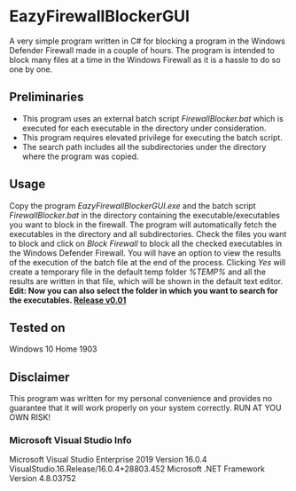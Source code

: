 # EazyFirewallBlockerGUI
A very simple program written in C# for blocking a program in the Windows Defender Firewall made in a couple of hours. The program is intended to block many files at a time in the Windows Firewall as it is a hassle to do so one by one.

## Preliminaries
 - This program uses an external batch script *FirewallBlocker.bat* which is executed for each executable in the directory under consideration.
 - This program requires elevated privilege for executing the batch script.
 - The search path includes all the subdirectories under the directory where the program was copied.

## Usage
Copy the program *EazyFirewallBlockerGUI.exe* and the batch script *FirewallBlocker.bat*  in the directory containing the executable/executables you want to block in the firewall. The program will automatically fetch the executables in the directory and all subdirectories. Check the files you want to block and click on *Block Firewall* to block all the checked executables in the Windows Defender Firewall. You will have an option to view the results of the execution of the batch file at the end of the process. Clicking *Yes* will create a temporary file in the default temp folder *%TEMP%* and all the results are written in that file, which will be shown in the default text editor.<br/>
**Edit: Now you can also select the folder in which you want to search for the executables. [Release v0.01](https://github.com/JDawg287/EazyFirewallBlockerGUI/commit/4a43fbf3b147bbc99f1c5cdb4260d53799063347)**

## Tested on 
Windows 10 Home 1903

## Disclaimer
This program was written for my personal convenience and provides no guarantee that it will work properly on your system correctly. RUN AT YOU OWN RISK!

### Microsoft Visual Studio Info
Microsoft Visual Studio Enterprise 2019
Version 16.0.4
VisualStudio.16.Release/16.0.4+28803.452
Microsoft .NET Framework
Version 4.8.03752
